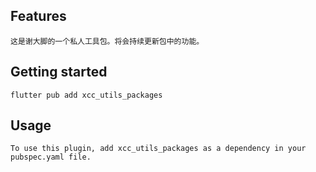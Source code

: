 ## Features
    这是谢大脚的一个私人工具包。将会持续更新包中的功能。

## Getting started
 
    flutter pub add xcc_utils_packages

## Usage
    To use this plugin, add xcc_utils_packages as a dependency in your pubspec.yaml file.

